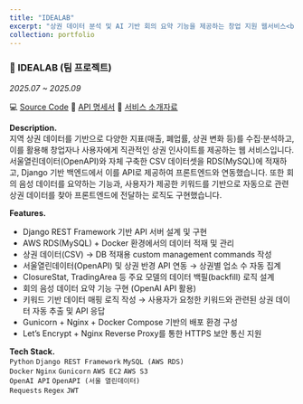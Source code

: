 ```yaml
---
title: "IDEALAB"
excerpt: "상권 데이터 분석 및 AI 기반 회의 요약 기능을 제공하는 창업 지원 웹서비스<br/><img src='/images/idealab.png' style='width:40%; height:auto;'>"
collection: portfolio
---
```


### 📌 IDEALAB (팀 프로젝트)
*2025.07 ~ 2025.09*

💻 [Source Code](https://github.com/Likelion-Yonsei-13th/13-HACKATHON-BACKEND-IDEALAB.git)
📄 [API 명세서](https://www.notion.so/API-25653ab3199c804697c5f1446819a901)
📑 [서비스 소개자료](/files/idealab.pdf)

**Description.**  
지역 상권 데이터를 기반으로 다양한 지표(매출, 폐업률, 상권 변화 등)를 수집·분석하고, 이를 활용해 창업자나 사용자에게 직관적인 상권 인사이트를 제공하는 웹 서비스입니다.
서울열린데이터(OpenAPI)와 자체 구축한 CSV 데이터셋을 RDS(MySQL)에 적재하고, Django 기반 백엔드에서 이를 API로 제공하여 프론트엔드와 연동했습니다.
또한 회의 음성 데이터를 요약하는 기능과, 사용자가 제공한 키워드를 기반으로 자동으로 관련 상권 데이터를 찾아 프론트엔드에 전달하는 로직도 구현했습니다.

**Features.**  
- Django REST Framework 기반 API 서버 설계 및 구현  
- AWS RDS(MySQL) + Docker 환경에서의 데이터 적재 및 관리  
- 상권 데이터(CSV) → DB 적재용 custom management commands 작성
- 서울열린데이터(OpenAPI) 및 상권 반경 API 연동 → 상권별 업소 수 자동 집계  
- ClosureStat, TradingArea 등 주요 모델의 데이터 백필(backfill) 로직 설계  
- 회의 음성 데이터 요약 기능 구현 (OpenAI API 활용)
- 키워드 기반 데이터 매핑 로직 작성 → 사용자가 요청한 키워드와 관련된 상권 데이터 자동 추출 및 API 응답
- Gunicorn + Nginx + Docker Compose 기반의 배포 환경 구성  
- Let’s Encrypt + Nginx Reverse Proxy를 통한 HTTPS 보안 통신 지원  

**Tech Stack.**  
`Python` `Django REST Framework` `MySQL (AWS RDS)`  
`Docker` `Nginx` `Gunicorn`
`AWS EC2` `AWS S3`  
`OpenAI API` `OpenAPI (서울 열린데이터)`  
`Requests` `Regex` `JWT`

